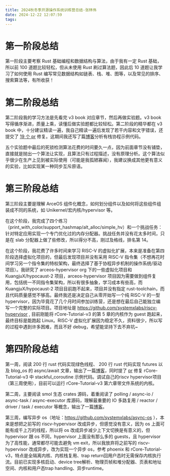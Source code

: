 ```yaml
---
title: 2024秋冬季开源操作系统训练营总结-张林伟
date: 2024-12-22 12:07:59
tags:
---
```


# 第一阶段总结

第一阶段主要考察 Rust 基础编程和数据结构与算法，由于我有一定 Rust 基础，所以前 100 道题比较轻松，但从未使用 Rust 刷过算法题，因此后 10 道题让我学习了如何使用 Rust 编写常见数据结构如链表、栈、堆、图等，以及常见的排序、搜索算法等，有所收获！

# 第二阶段总结

第二阶段我的学习方法是先看完 v3 book 对应章节，然后再做实验题。v3 book 写得循序渐进，质量上乘，读懂后做实验题都比较轻松。第二阶段的精华都在 v3 book 中，十分建议精读一遍，我自己精读一遍后发现了若干内容和文字错误，还提交了 [19 个 pr](https://github.com/rcore-os/rCore-Tutorial-Book-v3/pulls/lewiszlw) 修复。这期间我还写了篇[博客](https://systemxlabs.github.io/blog/green-threads-in-200-lines-of-rust/)分析有栈协程示例代码。

五个实验题中最后的死锁检测算法花费的时间要久一点，因为前面章节没有铺垫，直接就是抛出一个算法让实现，且算法只有过程描述，没有原理分析。这个算法似乎很少在生产上见到被实际使用（可能是我孤陋寡闻），我建议换成其他更有意义的实验，比如实现某一种同步互斥原语。

# 第三阶段总结

第三阶段主要是理解 ArceOS 组件化概念，如何划分组件以及如何将这些组件组装成不同的系统，如 Unikernel/宏内核/hypervisor 等。

在这个阶段，我完成了四个练习（print_with_color/support_hashmap/alt_alloc/simple_hv）和一个挑战任务：针对特定应用实现一个专门优化过的内存分配器。挑战任务并没有花太多时间，只是在 slab 分配器上做了些修改，所以得分不高，刚过及格线，排名第 14。

在这个阶段，我花费了许多时间来学习 RISC-V 的虚拟化扩展，本来是准备在第四阶段选择虚拟化项目的，但最后发现项目并没有采用 RISC-V 指令集（不想再花时间学习另一个指令集的特权架构，最终选择了基于协程异步机制的操作系统/驱动项目）。我研究了 arceos-hypervisor org 下的一些虚拟化项目和 KuangjuX/hypocaust-2 项目，arceos-hypervisor 项目因为需要做到组件复用，包括统一不同指令集架构，所以有很多抽象，学习成本有些高，而 KuangjuX/hypocaust-2 项目目前跑不起来，项目并没有指定 rust-toolchain，而且代码质量感觉不够高。最终我还是决定自己从零开始写一个纯 RISC-V 的一型 hypervisor，因为毕竟花了几个月时间参加训练营，还是想在最后自己能独立编写一个完整的实际项目。项目地址是 https://github.com/systemxlabs/riscv-hypervisor , 目前刚能将 rCore-Tutorial-v3 的第 5 章的内核作为 guest 跑起来，最终目标是能跑起 Linux。RISC-V 虚拟化扩展因为稳定不久，资料很少，所以写的过程中遇到许多困难，而且不好 debug，希望能坚持下去不弃坑~

# 第四阶段总结
第一周，阅读 200 行 rust 代码实现绿色线程、 200 行 rust 代码实现 futures 以及 blog_os 的 async/await 文章，输出了一篇[博客](https://systemxlabs.github.io/blog/green-threads-in-200-lines-of-rust/)，同时提了 [pr](https://github.com/rcore-os/rCore-Tutorial-v3/pull/154) 修复 rCore-Tutorial-v3 中 stackful_coroutine 示例代码。调试自己的riscv hypervisor项目（第三周使用），目前可以运行 rCore-Tutorial-v3 第六章带文件系统的内核。

第二周，主要阅读 smol 生态 crates 源码，着重阅读了 polling / async-io / async-task / async-executor 库源码，理解最重要的 IO 多路复用 / reactor / driver / task / executor 等概念，输出了一篇[博客](https://systemxlabs.github.io/blog/smol-async-runtime/)。

第三周，编写异步 os（地址：https://github.com/systemxlabs/async-os ），本来是想把之前写的 riscv-hypervisor 改成异步，但感觉没有意义，因为 os 上面可能有成千上万的线程，所以将 os 改成异步减少上下文切换是有意义的，但 hypervisor 跟 os 不同，hypervisor 上面没有那么多的 guests，且 hypervisor 为了高性能，通常都尽可能去避免 vm exit，所以我放弃将之前写的 riscv-hypervisor 改成异步，改为实现一个异步 os，参考 phoenix 和 rCore-Tutorial-v3，特点是全隔离内核、内核栈复用、trap return回用户态时无需保存内核执行流。目前已实现多核启动、device tree解析、物理页帧和堆分配器、页表和地址空间、内核和用户态trap handling、异步runtime。
